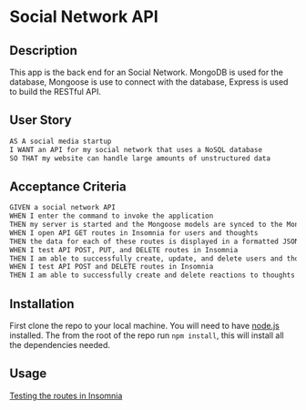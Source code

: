 # Social Network API

## Description

This app is the back end for an Social Network. MongoDB is used for the database, Mongoose is use to connect with the database, Express is used to build the RESTful API.

## User Story
```md
AS A social media startup
I WANT an API for my social network that uses a NoSQL database
SO THAT my website can handle large amounts of unstructured data
```

## Acceptance Criteria

```md
GIVEN a social network API
WHEN I enter the command to invoke the application
THEN my server is started and the Mongoose models are synced to the MongoDB database
WHEN I open API GET routes in Insomnia for users and thoughts
THEN the data for each of these routes is displayed in a formatted JSON
WHEN I test API POST, PUT, and DELETE routes in Insomnia
THEN I am able to successfully create, update, and delete users and thoughts in my database
WHEN I test API POST and DELETE routes in Insomnia
THEN I am able to successfully create and delete reactions to thoughts and add and remove friends to a user’s friend list
```

## Installation

First clone the repo to your local machine. You will need to have [node.js](https://nodejs.org/en/) installed. The from the root of the repo run ```npm install```, this will install all the dependencies needed.

## Usage
[Testing the routes in Insomnia](https://drive.google.com/file/d/1GXMjGtX9tiv2Ao5bZjt-FtlJYPRFqvR7/view)